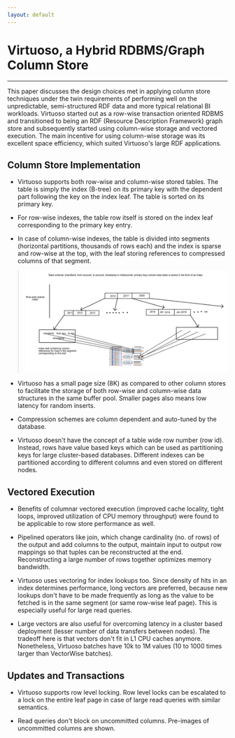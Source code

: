 ```yaml
---
layout: default
---
```


# Virtuoso, a Hybrid RDBMS/Graph Column Store

___

This paper discusses the design choices met in applying column store techniques under the twin requirements of performing well on the unpredictable, semi-structured RDF data and more typical relational BI workloads. Virtuoso started out as a row-wise transaction oriented RDBMS and transitioned to being an RDF (Resource Description Framework) graph store and subsequently started using column-wise storage and vectored execution. The main incentive for using column-wise storage was its excellent space efficiency, which suited Virtuoso's large RDF applications.


## Column Store Implementation

* Virtuoso supports both row-wise and column-wise stored tables. The table is simply the index (B-tree) on its primary key with the dependent part following the key on the index leaf. The table is sorted on its primary key.

* For row-wise indexes, the table row itself is stored on the index leaf corresponding to the primary key entry.

* In case of column-wise indexes, the table is divided into segments (horizontal partitions, thousands of rows each) and the index is sparse and row-wise at the top, with the leaf storing references to compressed columns of that segment.

> ![Column storage in Virtuoso](../assets/virtuoso-column-storage.png "Virtuoso column storage")

* Virtuoso has a small page size (8K) as compared to other column stores to facilitate the storage of both row-wise and column-wise data structures in the same buffer pool. Smaller pages also means low latency for random inserts.

* Compression schemes are column dependent and auto-tuned by the database.

* Virtuoso doesn't have the concept of a table wide row number (row id). Instead, rows have value based keys which can be used as partitioning keys for large cluster-based databases. Different indexes can be partitioned according to different columns and even stored on different nodes.


## Vectored Execution

* Benefits of columnar vectored execution (improved cache locality, tight loops, improved utilization of CPU memory throughput) were found to be applicable to row store performance as well.

* Pipelined operators like join, which change cardinality (no. of rows) of the output and add columns to the output, maintain input to output row mappings so that tuples can be reconstructed at the end. Reconstructing a large number of rows together optimizes memory bandwidth.

* Virtuoso uses vectoring for index lookups too. Since density of hits in an index determines performance, long vectors are preferred, because new lookups don't have to be made frequently as long as the value to be fetched is in the same segment (or same row-wise leaf page). This is especially useful for large read queries.

* Large vectors are also useful for overcoming latency in a cluster based deployment (lesser number of data transfers between nodes). The tradeoff here is that vectors don't fit in L1 CPU caches anymore. Nonetheless, Virtuoso batches have 10k to 1M values (10 to 1000 times larger than VectorWise batches).


## Updates and Transactions

* Virtuoso supports row level locking. Row level locks can be escalated to a lock on the entire leaf page in case of large read queries with similar semantics.

* Read queries don't block on uncommitted columns. Pre-images of uncommitted columns are shown.
